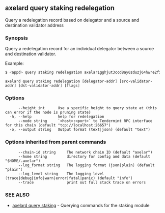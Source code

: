 ## axelard query staking redelegation

Query a redelegation record based on delegator and a source and destination validator address

### Synopsis

Query a redelegation record for an individual delegator between a source and destination validator.

Example:

```bash
$ <appd> query staking redelegation axelar1gghjut3ccd8ay0zduzj64hwre2fxs9ld75ru9p axelarvaloper1l2rsakp388kuv9k8qzq6lrm9taddae7fpx59wm axelarvaloper1gghjut3ccd8ay0zduzj64hwre2fxs9ldmqhffj
```

```
axelard query staking redelegation [delegator-addr] [src-validator-addr] [dst-validator-addr] [flags]
```

### Options

```
      --height int      Use a specific height to query state at (this can error if the node is pruning state)
  -h, --help            help for redelegation
      --node string     `<host>:<port>` to Tendermint RPC interface for this chain (default "tcp://localhost:26657")
  -o, --output string   Output format (text|json) (default "text")
```

### Options inherited from parent commands

```
      --chain-id string     The network chain ID (default "axelar")
      --home string         directory for config and data (default "$HOME/.axelar")
      --log_format string   The logging format (json|plain) (default "plain")
      --log_level string    The logging level (trace|debug|info|warn|error|fatal|panic) (default "info")
      --trace               print out full stack trace on errors
```

### SEE ALSO

- [axelard query staking](/cli-docs/v0_32_0/axelard_query_staking) - Querying commands for the staking module
